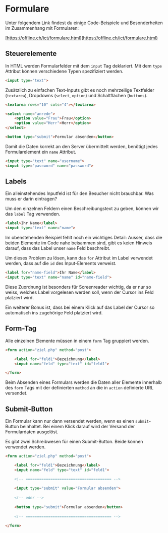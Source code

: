 # Formulare

Unter folgendem Link findest du einige Code-Beispiele und Besonderheiten im Zusammenhang mit Formularen:

[https://offline.ch/ict/formulare.html](https://offline.ch/ict/formulare.html)


## Steuerelemente

In HTML werden Formularfelder mit dem `input` Tag deklariert. Mit dem `type` Attribut können verschiedene Typen spezifiziert werden.

```html
<input type="text">
```

Zusätzlich zu einfachen Text-Inputs gibt es noch mehrzeilige Textfelder (`textarea`), Dropdowns (`select`, `option`) und Schaltflächen (`buttons`).


```html
<textarea rows="10" cols="4"></textarea>

<select name="anrede">
    <option value="Frau">Frau</option>
    <option value="Herr">Herr</option>
</select>

<button type="submit">Formular absenden</button>
```

Damit die Daten korrekt an den Server übermittelt werden, benötigt jedes Formularelement ein `name` Attribut.

```html
<input type="text" name="username">
<input type="password" name="password">
```

## Labels

Ein alleinstehendes Inputfeld ist für den Besucher nicht brauchbar. Was muss er darin eintragen?

Um den einzelnen Feldern einen Beschreibungstext zu geben, können wir das `label` Tag verwenden.

```html
<label>Ihr Name</label>
<input type="text" name="name">
```

Im obenstehenden Beispiel fehlt noch ein wichtiges Detail: Ausser, dass die beiden Elemente im Code nahe beisammen sind, gibt es keien Hinweis darauf, dass das Label unser `name` Feld beschreibt.

Um dieses Problem zu lösen, kann das `for` Attribut im Label verwendet werden, dass auf die `id` des Input-Elements verweist.

```html
<label for="name-field">Ihr Name</label>
<input type="text" name="name" id="name-field">
```

Diese Zuordnung ist besonders für Screenreader wichtig, da er nur so weiss, welches Label vorgelesen werden soll, wenn der Cursor ins Feld platziert wird.

Ein weiterer Bonus ist, dass bei einem Klick auf das Label der Cursor so automatisch ins zugehörige Feld platziert wird.

## Form-Tag

Alle einzelnen Elemente müssen in einem `form` Tag gruppiert werden.

```html
<form action="ziel.php" method="post">

    <label for="feld1">Bezeichnung</label>
    <input name="feld" type="text" id="feld1">

</form>
```

Beim Absenden eines Formulars werden die Daten aller Elemente innerhalb des `form` Tags mit der definierten `method` an die in `action` definierte URL versendet.

## Submit-Button

Ein Formular kann nur dann versendet werden, wenn es einen `submit`-Button beinhaltet. Bei einem Klick darauf wird der Versand der Formulardaten ausgelöst.

Es gibt zwei Schreibwesen für einen Submit-Button. Beide können verwendet werden.

```html
<form action="ziel.php" method="post">

    <label for="feld1">Bezeichnung</label>
    <input name="feld" type="text" id="feld1">

    <!-- ====================================== -->
    
    <input type="submit" value="Formular absenden">
    
    <!-- oder -->
    
    <button type="submit">Formular absenden</button>
    
    <!-- ====================================== -->

</form>
```
